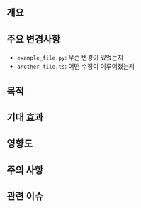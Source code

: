 ## 개요
<!-- 해당 PR이 어떤 작업을 위한 것인지 간단히 요약해 주세요. -->

## 주요 변경사항
<!-- 변경된 파일명을 포함하여 핵심적인 변경 사항을 나열해 주세요. -->
- `example_file.py`: 무슨 변경이 있었는지
- `another_file.ts`: 어떤 수정이 이루어졌는지

## 목적
<!-- 이 변경을 왜 했는지, 어떤 문제를 해결하고자 했는지 서술해 주세요. -->

## 기대 효과
<!-- 이 변경을 통해 어떤 긍정적인 효과가 발생할지 명확히 기술해 주세요. -->

## 영향도
<!-- 비즈니스 로직, 데이터 흐름, 다른 기능 등에 미치는 영향이 있다면 서술해 주세요. -->
<!-- 예: 기존 일정 생성 시 리워드 지급 로직과 충돌 가능성 있음 -->

## 주의 사항
<!-- 배포 시 유의할 점, 테스트 포인트, 마이그레이션 여부 등을 작성해 주세요. -->

## 관련 이슈
<!-- 관련된 이슈 번호를 연결해 주세요. 예: Resolves: #123 -->
